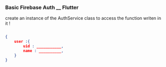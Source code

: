 ### Basic Firebase Auth __ Flutter

create an instance of the AuthService class to access the function writen in it ! 

```json

{
    user :{
        uid : ___________,
        name : __________,
    }
}

```
